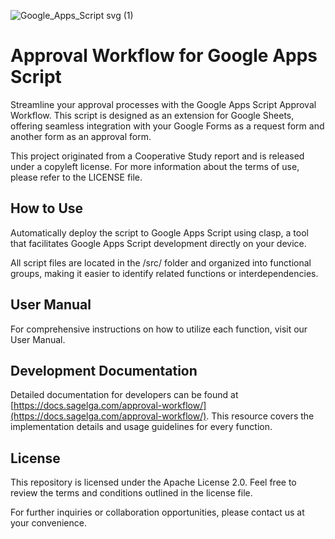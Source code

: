 ![Google_Apps_Script svg (1)](https://github.com/sagelga/approval-workflow/assets/13056824/b518d35d-8d0c-4457-8a34-94f553eea042)



# Approval Workflow for Google Apps Script

Streamline your approval processes with the Google Apps Script Approval Workflow. This script is designed as an extension for Google Sheets, offering seamless integration with your Google Forms as a request form and another form as an approval form.

This project originated from a Cooperative Study report and is released under a copyleft license. For more information about the terms of use, please refer to the LICENSE file.

## How to Use
Automatically deploy the script to Google Apps Script using clasp, a tool that facilitates Google Apps Script development directly on your device.

All script files are located in the /src/ folder and organized into functional groups, making it easier to identify related functions or interdependencies.

## User Manual
For comprehensive instructions on how to utilize each function, visit our User Manual.

## Development Documentation
Detailed documentation for developers can be found at [https://docs.sagelga.com/approval-workflow/](https://docs.sagelga.com/approval-workflow/). This resource covers the implementation details and usage guidelines for every function.

## License
This repository is licensed under the Apache License 2.0. Feel free to review the terms and conditions outlined in the license file.

For further inquiries or collaboration opportunities, please contact us at your convenience.
